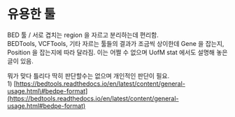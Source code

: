 # 유용한 툴

BED 툴 / 서로 겹치는 region 을 자르고 분리하는데 편리함.  
BEDTools, VCFTools, 기타 자르는 툴들의 결과가 조금씩 상이한데 Gene 을 잡는지, Position 을 잡는지에 따라 달라짐. 이는 어쩔 수 없으며 UofM stat 에서도 설명해 놓은 글이 있음.

뭐가 맞다 틀리다 딱히 판단할수는 없으며 개인적인 판단이 필요.  
1\) [https://bedtools.readthedocs.io/en/latest/content/general-usage.html\#bedpe-format](https://bedtools.readthedocs.io/en/latest/content/general-usage.html#bedpe-format)



